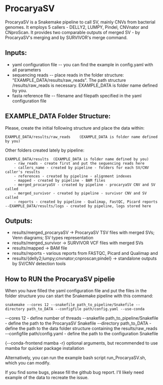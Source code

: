 # ProcaryaSV
ProcaryaSV is a Snakemake pipeline to call SV, mainly CNVs from bacterial genomes. 
It employs 5 callers - DELLY2, LUMPY, Pindel, CNVnator and CNproScan. 
It provides two comparable outputs of merged SV - by ProcaryaSV's merging and by SURVIVOR's merge command. 


## Inputs:
<ul>
<li>yaml configuration file -- you can find the example in config.yaml with all parameters </li>
<li>sequencing reads --  place reads in the folder structure: "EXAMPLE_DATA/results/raw_reads". The path structure /results/raw_reads is necessary. EXAMPLE_DATA is folder name defined by you.  </li>
<li>fasta reference file -- filename and filepath specified in the yaml configuration file </li> 
</ul>

## EXAMPLE_DATA Folder Structure:
Please, create the initial following structure and place the data within:
```
EXAMPLE_DATA/results/raw_reads    (EXAMPLE_DATA is folder name defined by you)
```

Other folders created lately by pipeline:
```
EXAMPLE_DATA/results  (EXAMPLE_DATA is folder name defined by you)
    - raw_reads - create first and put the sequencing reads here
    - callers_name - created by pipeline - folders for each SV/CNV caller's results
    - references - created by pipeline - alignment indexes
    - mapped - created by pipeline - BAM files
    - merged_procaryaSV - created by pipeline - procaryaSV CNV and SV called
    - merged_survivor - created by pipeline - survivor CNV and SV called
    - reports - created by pipeline - Qualimap, FastQC, Picard reports
--EXAMPLE_DATA/results/logs - created by pipeline, logs stored here
```

## Outputs:
<ul>
<li> results/merged_procaryaSV  -> ProcaryaSV TSV files with merged SVs; Venn diagrams; SV types representation </li>
<li> results/merged_survivor -> SURVIVOR VCF files with merged SVs </li>
<li> results/mapped -> BAM file </li>
<li> results/reports - various reports from FASTQC, Picard and Qualimap and </li>
<li> results/{delly2;lumpy;cnvnator;cnproscan;pindel} -> standalone outputs by SV/CNV detection tools </li>
</ul>

## How to RUN the ProcaryaSV pipelie
When you have filled the yaml configuration file and put the files in the folder structure you can start the Snakemake pipeline with this command:
```
snakemake --cores 12 --snakefile path_to_pipeline/Snakefile --directory path_to_DATA --configfile path/config.yaml --use-conda 
```

--cores 12 - define number of threads
--snakefile path_to_pipeline/Snakefile - define the path to the ProcaryaSV  Snakefile
--directory path_to_DATA  - define the path to the data folder structure containing the results/raw_reads
--configfile path/config.yaml  - define the path to the configuration  Snakefile

{--conda-frontend mamba -r} optional arguments, but recommended to use mamba for quicker package installation

Alternatively, you can run the example bash script run_ProcaryaSV.sh, which you can modify. 

If you find some bugs, please fill the github bug report. I'll likely need example of the data to recreate the issue. 

